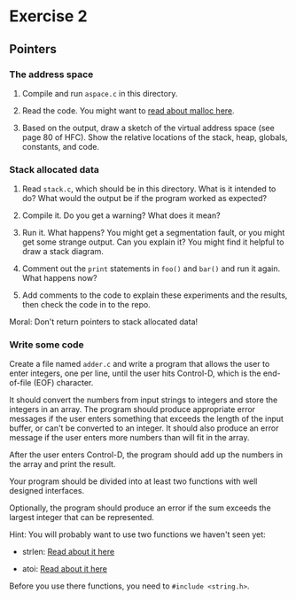 # Exercise 2
## Pointers


### The address space

1. Compile and run `aspace.c` in this directory.

2. Read the code.  You might want to [read about malloc here](https://www.tutorialspoint.com/c_standard_library/c_function_malloc.htm).

3. Based on the output, draw a sketch of the virtual address space (see page 80 of HFC).  Show the relative locations of the stack, heap, globals, constants, and code.


### Stack allocated data

1.  Read `stack.c`, which should be in this directory.  What is it
intended to do?  What would the output be if the program worked as
expected?

2.  Compile it.  Do you get a warning?  What does it mean?

3.  Run it.  What happens?  You might get a segmentation fault, or you might get
some strange output.  Can you explain it?  You might find it
helpful to draw a stack diagram.

4.  Comment out the `print` statements in `foo()` and `bar()` and run
it again.  What happens now?

5.  Add comments to the code to explain these experiments and the results,
then check the code in to the repo.

Moral: Don't return pointers to stack allocated data!


### Write some code

Create a file named `adder.c` and write a program that allows the user to enter integers, one per line, until the user hits Control-D, which is the end-of-file (EOF) character.

It should convert the numbers from input strings to integers and store the integers in an array.  The program should produce appropriate error messages if the user enters something that exceeds the length of the input buffer, or can't be converted to an integer.  It should also produce an error message if the user enters more numbers than will fit in the array.

After the user enters Control-D, the program should add up the numbers in the array and print the result.  

Your program should be divided into at least two functions with well designed interfaces.

Optionally, the program should produce an error if the sum exceeds the largest integer that can be represented.

Hint: You will probably want to use two functions we haven't seen yet:

* strlen: [Read about it here](https://www.tutorialspoint.com/c_standard_library/c_function_strlen.htm)

* atoi: [Read about it here](https://www.tutorialspoint.com/c_standard_library/c_function_atoi.htm)

Before you use there functions, you need to `#include <string.h>`.
